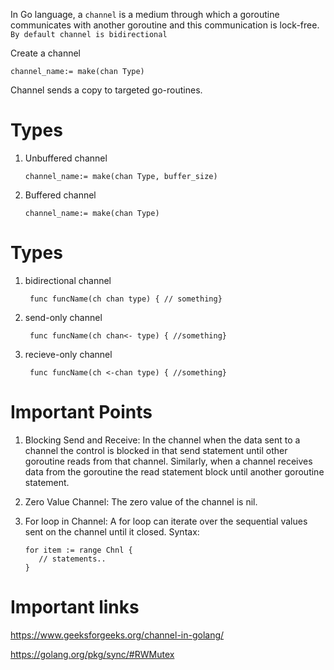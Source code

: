 In Go language, a ```channel``` is a medium through which a goroutine communicates with another goroutine and this communication is lock-free.
```By default channel is bidirectional```

Create a channel

```channel_name:= make(chan Type)```

Channel sends a copy to targeted go-routines.

# Types

1) Unbuffered channel

   ```channel_name:= make(chan Type, buffer_size)```

2) Buffered channel

   ```channel_name:= make(chan Type)```

# Types

1) bidirectional channel

        func funcName(ch chan type) { // something}

2) send-only channel

        func funcName(ch chan<- type) { //something}

2) recieve-only channel

        func funcName(ch <-chan type) { //something}


# Important Points

1) Blocking Send and Receive: In the channel when the data sent to a channel the control is blocked in that send statement until other goroutine reads from that channel. Similarly, when a channel receives data from the goroutine the read statement block until another goroutine statement.

2) Zero Value Channel: The zero value of the channel is nil.

3) For loop in Channel: A for loop can iterate over the sequential values sent on the channel until it closed.
Syntax:

       for item := range Chnl { 
          // statements..
       }

# Important links

https://www.geeksforgeeks.org/channel-in-golang/

https://golang.org/pkg/sync/#RWMutex